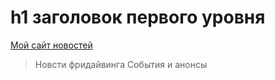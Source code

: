 h1 заголовок первого уровня
=====================

[Мой сайт новостей](http://fgdfdfh.locsl)

> Новсти фридайвинга
> События и анонсы
